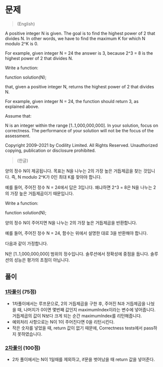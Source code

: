 # 문제
> (English)

A positive integer N is given. The goal is to find the highest power of 2 that divides N. In other words, we have to find the maximum K for which N modulo 2^K is 0.

For example, given integer N = 24 the answer is 3, because 2^3 = 8 is the highest power of 2 that divides N.

Write a function:

function solution(N);

that, given a positive integer N, returns the highest power of 2 that divides N.

For example, given integer N = 24, the function should return 3, as explained above.

Assume that:

N is an integer within the range [1..1,000,000,000].
In your solution, focus on correctness. The performance of your solution will not be the focus of the assessment.

Copyright 2009–2021 by Codility Limited. All Rights Reserved. Unauthorized copying, publication or disclosure prohibited.

> (한글)

양의 정수 N이 제공됩니다. 목표는 N을 나누는 2의 가장 높은 거듭제곱을 찾는 것입니다. 즉, N modulo 2^K가 0인 최대 K를 찾아야 합니다.

예를 들어, 주어진 정수 N = 24에서 답은 3입니다. 왜냐하면 2^3 = 8은 N을 나누는 2의 가장 높은 거듭제곱이기 때문입니다.

Write a function:

function solution(N);

양의 정수 N이 주어지면 N을 나누는 2의 가장 높은 거듭제곱을 반환합니다.

예를 들어, 주어진 정수 N = 24, 함수는 위에서 설명한 대로 3을 반환해야 합니다.

다음과 같이 가정합니다.

N은 [1..1,000,000,000] 범위의 정수입니다.
솔루션에서 정확성에 중점을 둡니다. 솔루션의 성능은 평가의 초점이 아닙니다.

## 풀이
### [1차풀이](https://app.codility.com/demo/results/training825ERK-E6Q/) (75점)
- 1차풀이에서는 루프문으로, 2의 거듭제곱을 구한 후, 주어진 N과 거듭제곱을 나눴을 때, 나머지가 0이면 몇번째 값인지 maximumIndex이라는 변수에 넣어줍니다. 거듭제곱의 값이 N보다 크게 되는 순간 maximumIndex를 리턴해줍니다.
- 예외처리 사항으로는 N이 1이 주어진다면 0을 리턴시킨다.
- 작은 숫자를 넣었을 때, return 값이 없기 때문에, Correctness tests에서 pass하지 못하였습니다.

### [2차풀이](https://app.codility.com/demo/results/trainingFY5DRT-SPA/) (100점)
- 2차 풀이에서는 N이 1일때를 제외하고, if문을 벗어났을 때 return 값을 넣어준다.